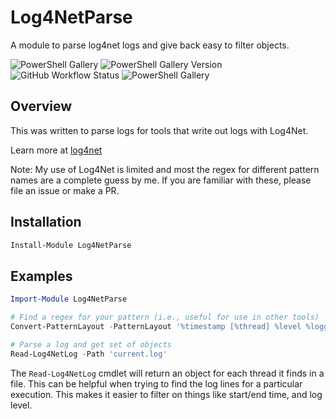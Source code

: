 # Log4NetParse

A module to parse log4net logs and give back easy to filter objects.

![PowerShell Gallery](https://img.shields.io/powershellgallery/dt/Log4NetParse)
![PowerShell Gallery Version](https://img.shields.io/powershellgallery/v/Log4NetParse)
![GitHub Workflow Status](https://img.shields.io/github/actions/workflow/status/HeyItsGilbert/Log4NetParse/.github/workflows/CI.yaml?branch=main)
![PowerShell Gallery](https://img.shields.io/powershellgallery/p/Log4NetParse)

## Overview

This was written to parse logs for tools that write out logs with Log4Net.

Learn more at [log4net](https://logging.apache.org/log4net/)

Note: My use of Log4Net is limited and most the regex for different pattern
names are a complete guess by me. If you are familiar with these, please file
an issue or make a PR.

## Installation

```powershell
Install-Module Log4NetParse
```

## Examples

```powershell
Import-Module Log4NetParse

# Find a regex for your pattern (i.e., useful for use in other tools)
Convert-PatternLayout -PatternLayout '%timestamp [%thread] %level %logger %ndc - %message%newline'

# Parse a log and get set of objects
Read-Log4NetLog -Path 'current.log'
```

The `Read-Log4NetLog` cmdlet will return an object for each thread it finds in a
file. This can be helpful when trying to find the log lines for a particular
execution. This makes it easier to filter on things like start/end time, and
log level.
